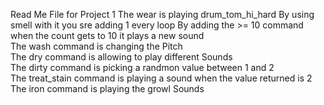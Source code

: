 Read Me File for Project 1
The wear is playing drum_tom_hi_hard
By using smell with it you sre adding 1 every loop
By adding the >= 10 command when the count gets to 10 it plays a new sound
<Br>
The wash command is changing the Pitch
<br>
The dry command is allowing to play different Sounds
<br>
The dirty command is picking a randmon value between 1 and 2
<br>
The treat_stain command is playing a sound when the value returned is 2
<br>
The iron command is playing the growl Sounds
<br>
